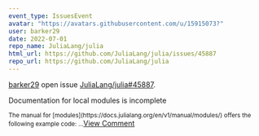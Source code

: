 ```yaml
---
event_type: IssuesEvent
avatar: "https://avatars.githubusercontent.com/u/15915073?"
user: barker29
date: 2022-07-01
repo_name: JuliaLang/julia
html_url: https://github.com/JuliaLang/julia/issues/45887
repo_url: https://github.com/JuliaLang/julia
---
```


<a href='https://github.com/barker29' target='_blank'>barker29</a> open issue <a href='https://github.com/JuliaLang/julia/issues/45887' target='_blank'>JuliaLang/julia#45887</a>.

<p>Documentation for local modules is incomplete</p><small>The manual for [modules](https://docs.julialang.org/en/v1/manual/modules/) offers the following example code:...</small><a href='https://github.com/JuliaLang/julia/issues/45887' target='_blank'>View Comment</a>